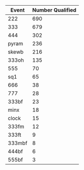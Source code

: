 |Event| Number Qualified|
|--|--|
|222	|690
|333	|679
|444	|302
|pyram	|236
|skewb	|216
|333oh	|135
|555	|70
|sq1	|65
|666	|38
|777	|28
|333bf	|23
|minx	|18
|clock	|15
|333fm	|12
|333ft	|9
|333mbf|	8
|444bf|	6
|555bf|	3
